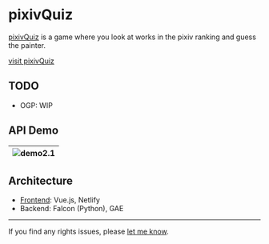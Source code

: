 # pixivQuiz
[pixivQuiz](https://www.pixivquiz.net/) is a game where you look at works in the pixiv ranking and guess the painter.

[visit pixivQuiz](https://www.pixivquiz.net/)

## TODO
* OGP: WIP
## API Demo

|![demo2.1](https://user-images.githubusercontent.com/38023004/123744440-bfb19d00-d8e9-11eb-827e-fba359d2fd02.gif)|
|:-:|

## Architecture
- [Frontend](https://github.com/rita-rita-ritan/PixvQuizWeb): Vue.js, Netlify
- Backend: Falcon (Python), GAE


---

If you find any rights issues, please [let me know](https://twitter.com/rita_rita_ritan).
